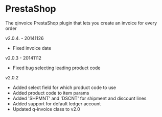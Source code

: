 PrestaShop
==========

The qinvoice PrestaShop plugin that lets you create an invoice for every order

v2.0.4. - 20141126
- Fixed invoice date

v2.0.3 - 20141112
- Fixed bug selecting leading product code

v2.0.2
- Added select field for which product code to use
- Added product code to item params
- Added 'SHPMNT' and 'DSCNT' for shipment and discount lines
- Added support for default ledger account
- Updated q-invoice class to v2.0